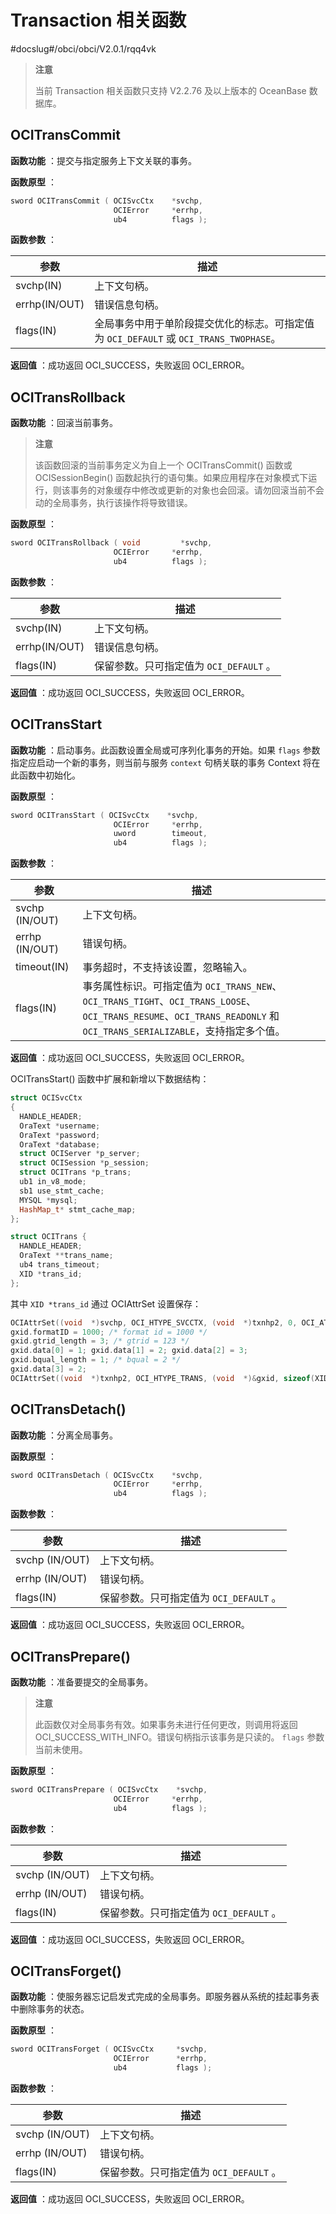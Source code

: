 # Transaction 相关函数

#docslug#/obci/obci/V2.0.1/rqq4vk

> **注意**
>
> 当前 Transaction 相关函数只支持 V2.2.76 及以上版本的 OceanBase 数据库。

## OCITransCommit

**函数功能** ：提交与指定服务上下文关联的事务。

**函数原型** ：

```C++
sword OCITransCommit ( OCISvcCtx    *svchp,
                       OCIError     *errhp,
                       ub4          flags );
```

**函数参数** ：

|      参数       |                              描述                               |
|---------------|---------------------------------------------------------------|
| svchp(IN)     | 上下文句柄。                                                        |
| errhp(IN/OUT) | 错误信息句柄。                                                       |
| flags(IN)     | 全局事务中用于单阶段提交优化的标志。可指定值为 `OCI_DEFAULT` 或 `OCI_TRANS_TWOPHASE`。 |

**返回值** ：成功返回 OCI_SUCCESS，失败返回 OCI_ERROR。

## OCITransRollback

**函数功能** ：回滚当前事务。

> **注意**
>
> 该函数回滚的当前事务定义为自上一个 OCITransCommit() 函数或 OCISessionBegin() 函数起执行的语句集。如果应用程序在对象模式下运行，则该事务的对象缓存中修改或更新的对象也会回滚。请勿回滚当前不会动的全局事务，执行该操作将导致错误。

**函数原型** ：

```C++
sword OCITransRollback ( void         *svchp, 
                       OCIError     *errhp,
                       ub4          flags );
```

**函数参数** ：

|      参数       |             描述              |
|---------------|-----------------------------|
| svchp(IN)     | 上下文句柄。                      |
| errhp(IN/OUT) | 错误信息句柄。                     |
| flags(IN)     | 保留参数。只可指定值为 `OCI_DEFAULT` 。 |

**返回值** ：成功返回 OCI_SUCCESS，失败返回 OCI_ERROR。

## OCITransStart

**函数功能** ：启动事务。此函数设置全局或可序列化事务的开始。如果 `flags` 参数指定应启动一个新的事务，则当前与服务 `context` 句柄关联的事务 Context 将在此函数中初始化。

**函数原型** ：

```C++
sword OCITransStart ( OCISvcCtx    *svchp, 
                       OCIError     *errhp, 
                       uword        timeout,
                       ub4          flags );
```

**函数参数** ：

|       参数       |                                                                      描述                                                                      |
|----------------|----------------------------------------------------------------------------------------------------------------------------------------------|
| svchp (IN/OUT) | 上下文句柄。                                                                                                                                       |
| errhp (IN/OUT) | 错误句柄。                                                                                                                                        |
| timeout(IN)    | 事务超时，不支持该设置，忽略输入。                                                                                                                            |
| flags(IN)      | 事务属性标识。可指定值为 `OCI_TRANS_NEW`、`OCI_TRANS_TIGHT`、`OCI_TRANS_LOOSE`、`OCI_TRANS_RESUME`、`OCI_TRANS_READONLY` 和 `OCI_TRANS_SERIALIZABLE`，支持指定多个值。 |

**返回值** ：成功返回 OCI_SUCCESS，失败返回 OCI_ERROR。

OCITransStart() 函数中扩展和新增以下数据结构：

```C++
struct OCISvcCtx
{
  HANDLE_HEADER;
  OraText *username;
  OraText *password;
  OraText *database;
  struct OCIServer *p_server;
  struct OCISession *p_session;
  struct OCITrans *p_trans;
  ub1 in_v8_mode;
  sb1 use_stmt_cache;
  MYSQL *mysql;
  HashMap_t* stmt_cache_map;
};

struct OCITrans {
  HANDLE_HEADER;
  OraText **trans_name;
  ub4 trans_timeout;
  XID *trans_id;
};
```

其中 `XID *trans_id` 通过 OCIAttrSet 设置保存：

```C++
OCIAttrSet((void  *)svchp, OCI_HTYPE_SVCCTX, (void  *)txnhp2, 0, OCI_ATTR_TRANS, errhp);
gxid.formatID = 1000; /* format id = 1000 */
gxid.gtrid_length = 3; /* gtrid = 123 */
gxid.data[0] = 1; gxid.data[1] = 2; gxid.data[2] = 3;
gxid.bqual_length = 1; /* bqual = 2 */
gxid.data[3] = 2;
OCIAttrSet((void  *)txnhp2, OCI_HTYPE_TRANS, (void  *)&gxid, sizeof(XID), OCI_ATTR_XID, errhp);
```

## OCITransDetach()

**函数功能** ：分离全局事务。

**函数原型** ：

```C++
sword OCITransDetach ( OCISvcCtx    *svchp,
                       OCIError     *errhp,
                       ub4          flags );
```

**函数参数** ：

|       参数       |             描述              |
|----------------|-----------------------------|
| svchp (IN/OUT) | 上下文句柄。                      |
| errhp (IN/OUT) | 错误句柄。                       |
| flags(IN)      | 保留参数。只可指定值为 `OCI_DEFAULT` 。 |

**返回值** ：成功返回 OCI_SUCCESS，失败返回 OCI_ERROR。

## OCITransPrepare()

**函数功能** ：准备要提交的全局事务。

> **注意**
>
> 此函数仅对全局事务有效。如果事务未进行任何更改，则调用将返回OCI_SUCCESS_WITH_INFO。错误句柄指示该事务是只读的。 `flags` 参数当前未使用。

**函数原型** ：

```C++
sword OCITransPrepare ( OCISvcCtx    *svchp, 
                       OCIError     *errhp,
                       ub4          flags );
```

**函数参数** ：

|       参数       |             描述              |
|----------------|-----------------------------|
| svchp (IN/OUT) | 上下文句柄。                      |
| errhp (IN/OUT) | 错误句柄。                       |
| flags(IN)      | 保留参数。只可指定值为 `OCI_DEFAULT` 。 |

**返回值** ：成功返回 OCI_SUCCESS，失败返回 OCI_ERROR。

## OCITransForget()

**函数功能** ：使服务器忘记启发式完成的全局事务。即服务器从系统的挂起事务表中删除事务的状态。

**函数原型** ：

```C++
sword OCITransForget ( OCISvcCtx     *svchp, 
                       OCIError      *errhp,
                       ub4           flags );
```

**函数参数** ：

|       参数       |             描述              |
|----------------|-----------------------------|
| svchp (IN/OUT) | 上下文句柄。                      |
| errhp (IN/OUT) | 错误句柄。                       |
| flags(IN)      | 保留参数。只可指定值为 `OCI_DEFAULT` 。 |

**返回值** ：成功返回 OCI_SUCCESS，失败返回 OCI_ERROR。
